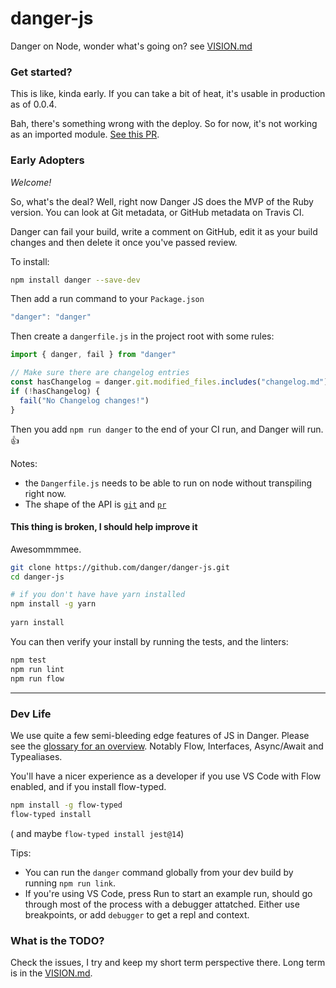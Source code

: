 # danger-js

Danger on Node, wonder what's going on? see [VISION.md](VISION.md)

### Get started?

This is like, kinda early. If you can take a bit of heat, it's usable in production as of 0.0.4.

Bah, there's something wrong with the deploy. So for now, it's not working as an imported module. [See this PR](https://github.com/artsy/emission/pull/385).

### Early Adopters

*Welcome!*

So, what's the deal? Well, right now Danger JS does the MVP of the Ruby version. You can look at Git metadata, or GitHub metadata on Travis CI. 

Danger can fail your build, write a comment on GitHub, edit it as your build changes and then delete it once you've passed review.

To install:

```sh
npm install danger --save-dev
```
Then add a run command to your `Package.json`

```js
"danger": "danger"
```

Then create a `dangerfile.js` in the project root with some rules:

```js
import { danger, fail } from "danger"

// Make sure there are changelog entries
const hasChangelog = danger.git.modified_files.includes("changelog.md")
if (!hasChangelog) {
  fail("No Changelog changes!")
}
```

Then you add `npm run danger` to the end of your CI run, and Danger will run. 👍

Notes: 

* the `Dangerfile.js` needs to be able to run on node without transpiling right now.
* The shape of the API is [`git`](https://github.com/danger/danger-js/blob/master/source/dsl/git.js) and [`pr`](https://raw.githubusercontent.com/danger/danger/master/spec/fixtures/github_api/pr_response.json)


#### This thing is broken, I should help improve it

Awesommmmee.

``` sh
git clone https://github.com/danger/danger-js.git
cd danger-js

# if you don't have have yarn installed
npm install -g yarn
 
yarn install
```

You can then verify your install by running the tests, and the linters:

``` sh
npm test
npm run lint
npm run flow
``` 

---

### Dev Life

We use quite a few semi-bleeding edge features of JS in Danger. Please see the [glossary for an overview](docs/js_glossary.md). Notably Flow, Interfaces, Async/Await and Typealiases. 

You'll have a nicer experience as a developer if you use VS Code with Flow enabled, and if you install flow-typed.

``` sh
npm install -g flow-typed
flow-typed install
```

( and maybe `flow-typed install jest@14`)

Tips:

* You can run the `danger` command globally from your dev build by running `npm run link`.
* If you're using VS Code, press Run to start an example run, should go through most of the process with a debugger attatched. Either use breakpoints, or add `debugger` to get a repl and context.

### What is the TODO?

Check the issues, I try and keep my short term perspective there. Long term is in the [VISION.md](VISION.md).
